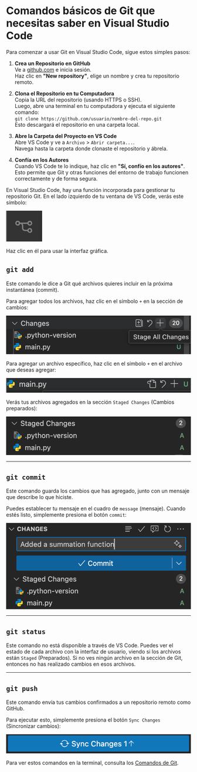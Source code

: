 # Comandos básicos de Git que necesitas saber en Visual Studio Code

Para comenzar a usar Git en Visual Studio Code, sigue estos simples pasos:

1. **Crea un Repositorio en GitHub**  
   Ve a [github.com](https://github.com) e inicia sesión.  
   Haz clic en **"New repository"**, elige un nombre y crea tu repositorio remoto.

2. **Clona el Repositorio en tu Computadora**  
   Copia la URL del repositorio (usando HTTPS o SSH).  
   Luego, abre una terminal en tu computadora y ejecuta el siguiente comando:  
   `git clone https://github.com/usuario/nombre-del-repo.git`  
   Esto descargará el repositorio en una carpeta local.

3. **Abre la Carpeta del Proyecto en VS Code**  
   Abre VS Code y ve a `Archivo` > `Abrir carpeta...`.  
   Navega hasta la carpeta donde clonaste el repositorio y ábrela.

4. **Confía en los Autores**  
   Cuando VS Code te lo indique, haz clic en **"Sí, confío en los autores"**.  
   Esto permite que Git y otras funciones del entorno de trabajo funcionen correctamente y de forma segura.

En Visual Studio Code, hay una función incorporada para gestionar tu repositorio Git. En el lado izquierdo de tu ventana de VS Code, verás este símbolo:

![VS Code Git Symbol](imgs/vs_git.png)

Haz clic en él para usar la interfaz gráfica.

## `git add`

Este comando le dice a Git qué archivos quieres incluir en la próxima instantánea (commit).

Para agregar todos los archivos, haz clic en el símbolo `+` en la sección de cambios:

![VS Code Git Add All](imgs/vs_git_add_all.png)

Para agregar un archivo específico, haz clic en el símbolo `+` en el archivo que deseas agregar:

![VS Code Git Add](imgs/vs_git_add.png)

Verás tus archivos agregados en la sección `Staged Changes` (Cambios preparados):

![VS Code Staged](imgs/vs_git_staged.png)

---

## `git commit`

Este comando guarda los cambios que has agregado, junto con un mensaje que describe lo que hiciste.

Puedes establecer tu mensaje en el cuadro de `message` (mensaje). Cuando estés listo, simplemente presiona el botón `commit`:

![VS Code Commit](imgs/vs_git_commit.png)

---

## `git status`

Este comando no está disponible a través de VS Code. Puedes ver el estado de cada archivo con la interfaz de usuario, viendo si los archivos están `Staged` (Preparados). Si no ves ningún archivo en la sección de Git, entonces no has realizado cambios en esos archivos.

---

## `git push`

Este comando envía tus cambios confirmados a un repositorio remoto como GitHub.

Para ejecutar esto, simplemente presiona el botón `Sync Changes` (Sincronizar cambios):

![VS Code Push](imgs/vs_git_push.png)

Para ver estos comandos en la terminal, consulta los [Comandos de Git](commands.es.md).